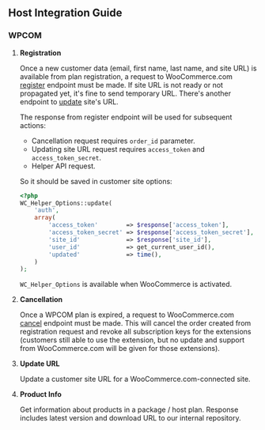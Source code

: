 ## Host Integration Guide

### WPCOM

1. **Registration**

   Once a new customer data (email, first name, last name, and site URL) is available
   from plan registration, a request to WooCommerce.com [register](#register) endpoint
   must be made. If site URL is not ready or not propagated yet, it's fine to send
   temporary URL. There's another endpoint to [update](#update-site-url) site's URL.

   The response from register endpoint will be used for subsequent actions:

   * Cancellation request requires `order_id` parameter.
   * Updating site URL request requires `access_token` and `access_token_secret`.
   * Helper API request.

   So it should be saved in customer site options:

   ```php
   <?php
   WC_Helper_Options::update(
       'auth',
       array(
           'access_token'        => $response['access_token'],
           'access_token_secret' => $response['access_token_secret'],
           'site_id'             => $response['site_id'],
           'user_id'             => get_current_user_id(),
           'updated'             => time(),
       )
   );
   ```

   `WC_Helper_Options` is available when WooCommerce is activated.

2. **Cancellation**

   Once a WPCOM plan is expired, a request to WooCommerce.com [cancel](#cancel) endpoint
   must be made. This will cancel the order created from registration request and
   revoke all subscription keys for the extensions (customers still able to use
   the extension, but no update and support from WooCommerce.com will be given
   for those extensions).

3. **Update URL**

   Update a customer site URL for a WooCommerce.com-connected site.

4. **Product Info**

   Get information about products in a package / host plan. Response includes
   latest version and download URL to our internal repository.